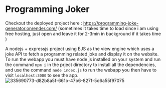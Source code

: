 # Programming Joker

Checkout the deployed project here : https://programming-joke-generator.onrender.com/ (sometimes it takes time to load since i am using free hosting, just open and leave it for 2-3min in background if it takes time )

A nodejs + expressjs project using EJS as the view engine which uses a joke API to fetch a programming related joke and display it on the website.
To run the webapp you must have node js installed on your system and run the command `npm i` in the prject directory to install all the dependencies, and use the command `node index.js` to run the webapp you then have to visit `localhost:3000` to see the app.
![335690773-d82b8a5f-661b-47b6-827f-5d6a55f97075](https://github.com/justanuragmaurya/programming-joke-generator/assets/143787059/00174041-e8de-4067-a61e-45c83f744729)
